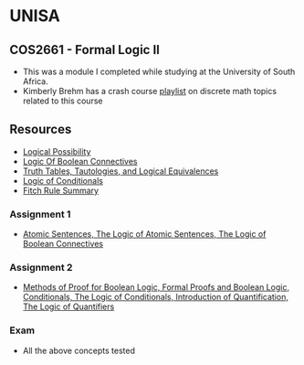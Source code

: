 # UNISA

## COS2661 - Formal Logic II
- This was a module I completed while studying at the University of South Africa.
- Kimberly Brehm has a crash course [playlist](https://www.youtube.com/watch?v=A3Ffwsnad0k&list=PLl-gb0E4MII2nPPl6JThRBs_mb26mabaP) on discrete math topics related to this course 

## Resources
- [Logical Possibility](https://www.ocf.berkeley.edu/~brianwc/courses/logic/notes04.html)
- [Logic Of Boolean Connectives](https://faculty.washington.edu/smcohen/120/Chapter4.pdf) 
- [Truth Tables, Tautologies, and Logical Equivalences](http://sites.millersville.edu/bikenaga/math-proof/truth-tables/truth-tables.html)
- [Logic of Conditionals](https://faculty.washington.edu/smcohen/120/Chapter8.pdf)
- [Fitch Rule Summary](https://www.ocf.berkeley.edu/~brianwc/courses/logic/rulesummary.html)

### Assignment 1
* [Atomic Sentences, The Logic of Atomic Sentences, The Logic of Boolean Connectives](https://github.com/luyandamncube/UNISA/tree/master/year2/COS2661/ASS1/ASS1.txt)

### Assignment 2
* [Methods of Proof for Boolean Logic, Formal Proofs and Boolean Logic, Conditionals, The Logic of Conditionals, Introduction of Quantification, The Logic of Quantifiers](https://github.com/luyandamncube/UNISA/tree/master/year2/COS2661/ASS2/ASS2.docx)

### Exam
- All the above concepts tested
